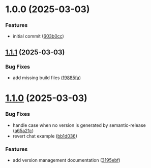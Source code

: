 # 1.0.0 (2025-03-03)


### Features

* initial commit ([603b0cc](https://github.com/Hodnebo/streamlit-autocomplete/commit/603b0cccef69e019d4f2e762e01ab19831c86a1c))

## [1.1.1](https://github.com/Hodnebo/streamlit-autocomplete/compare/v1.1.0...v1.1.1) (2025-03-03)


### Bug Fixes

* add missing build files ([f9885fa](https://github.com/Hodnebo/streamlit-autocomplete/commit/f9885fa3cb7a9e9022bee13314b0eb82f2c3b1be))

# [1.1.0](https://github.com/Hodnebo/streamlit-autocomplete/compare/v1.0.0...v1.1.0) (2025-03-03)


### Bug Fixes

* handle case when no version is generated by semantic-release ([a65a21c](https://github.com/Hodnebo/streamlit-autocomplete/commit/a65a21c105a5485bdf452bbffe7d131673704283))
* revert chat example ([bb1d036](https://github.com/Hodnebo/streamlit-autocomplete/commit/bb1d0362931ce83cf305348b0414ca239041e9ec))


### Features

* add version management documentation ([3195ebf](https://github.com/Hodnebo/streamlit-autocomplete/commit/3195ebff5f881583ff1ab911d7c2ffe9db81b367))
